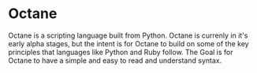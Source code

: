# Octane
Octane is a scripting language built from Python. Octane is currenly in it's early alpha stages, but the intent is for Octane to build on some of the key principles that languages like Python and Ruby follow. The Goal is for Octane to have a simple and easy to read and understand syntax.
